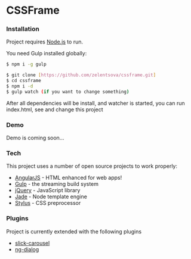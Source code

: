# CSSFrame

### Installation

Project requires [Node.js](https://nodejs.org/) to run.

You need Gulp installed globally:

```sh
$ npm i -g gulp
```

```sh
$ git clone [https://github.com/zelentsova/cssframe.git]
$ cd cssframe
$ npm i -d
$ gulp watch (if you want to change something)
```

After all dependencies will be install, and watcher is started, you can run index.html, see and change this project

### Demo
Demo is coming soon...

### Tech

This project uses a number of open source projects to work properly:

* [AngularJS](https://angularjs.org/) - HTML enhanced for web apps!
* [Gulp](http://gulpjs.com/) - the streaming build system
* [jQuery](https://jquery.com/) - JavaScript library
* [Jade](http://jade-lang.com/) - Node template engine
* [Stylus](http://stylus-lang.com/) - CSS preprocessor


### Plugins

Project is currently extended with the following plugins

* [slick-carousel](http://kenwheeler.github.io/slick/)
* [ng-dialog](https://github.com/likeastore/ngDialog)
